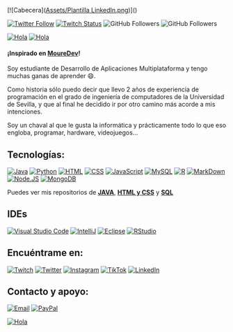 [![Cabecera]([Assets/Plantilla LinkedIn.png](https://raw.githubusercontent.com/AlbertoF17/AlbertoF17/master/Assets/Plantilla_Linkedin.png))]()

[![Twitter Follow](https://img.shields.io/twitter/follow/AlgeoTw?style=social)](https://twitter.com/AlgeoTw)
[![Twitch Status](https://img.shields.io/twitch/status/algeo17?style=social)](https://twitch.com/algeo17)
![GitHub Followers](https://img.shields.io/github/followers/AlbertoF17?style=social)
![GitHub Followers](https://img.shields.io/github/stars/AlbertoF17?style=social)

[![Hola](https://github-readme-stats.vercel.app/api/top-langs/?username=AlbertoF17&theme=dark)]()
[![Hola](https://github-readme-stats.vercel.app/api?username=AlbertoF17&theme=dark)]()

#### ¡Inspirado en [MoureDev](https://github.com/mouredev)!

Soy estudiante de Desarrollo de Aplicaciones Multiplataforma y tengo muchas ganas de aprender 😄.

Como historia sólo puedo decir que llevo 2 años de experiencia de programación en el grado de ingeniería de computadores de la Universidad de Sevilla, y que al final he decidido ir por otro camino más acorde a mis intenciones.

Soy un chaval al que le gusta la informática y prácticamente todo lo que eso engloba, programar, hardware, videojuegos...

## Tecnologías:

[![Java](https://img.shields.io/badge/Java-ED8B00?style=for-the-badge&logo=java&logoColor=white)]()
[![Python](https://img.shields.io/badge/Python-14354C?style=for-the-badge&logo=python&logoColor=white)]()
[![HTML](https://img.shields.io/badge/HTML5-E34F26?style=for-the-badge&logo=html5&logoColor=white)]()
[![CSS](https://img.shields.io/badge/CSS3-1572B6?style=for-the-badge&logo=css3&logoColor=white)]()
[![JavaScript](https://img.shields.io/badge/JavaScript-F7DF1E?style=for-the-badge&logo=javascript&logoColor=black)]()
[![MySQL](https://img.shields.io/badge/MySQL-005C84?style=for-the-badge&logo=mysql&logoColor=white)]()
[![R](https://img.shields.io/badge/R-276DC3?style=for-the-badge&logo=r&logoColor=white)]()
[![MarkDown](https://img.shields.io/badge/Markdown-000000?style=for-the-badge&logo=markdown&logoColor=white)]()
[![Node.JS](https://img.shields.io/badge/Node.JS-339933?style=for-the-badge&logo=node.js&logoColor=white&labelColor=101010)]()
[![MongoDB](https://img.shields.io/badge/MongoDB-47A248?style=for-the-badge&logo=mongodb&logoColor=white&labelColor=101010)]()

Puedes ver mis repositorios de [**JAVA**](https://github.com/AlbertoF17/Java), [**HTML y CSS**](https://github.com/AlbertoF17/Marcas) y [**SQL**](https://github.com/AlbertoF17/SQL)

## IDEs

[![Visual Studio Code](https://img.shields.io/badge/Visual_Studio_Code-0078D4?style=for-the-badge&logo=visual%20studio%20code&logoColor=white)]()
[![IntelliJ](https://img.shields.io/badge/IntelliJ_IDEA-000000.svg?style=for-the-badge&logo=intellij-idea&logoColor=white)]()
[![Eclipse](https://img.shields.io/badge/Eclipse-2C2255?style=for-the-badge&logo=eclipse&logoColor=white)]()
[![RStudio](https://img.shields.io/badge/RStudio-75AADB?style=for-the-badge&logo=RStudio&logoColor=white)]()

## Encuéntrame en:

[![Twitch](https://img.shields.io/badge/Twitch-algeo17-9146FF?style=for-the-badge&logo=twitch&logoColor=white&labelColor=101010)](https://twitch.com/algeo17)
[![Twitter](https://img.shields.io/badge/Twitter-@AlgeoTw-1DA1F2?style=for-the-badge&logo=twitter&logoColor=white&labelColor=101010)](https://twitter.com/AlGeoTw)
[![Instagram](https://img.shields.io/badge/Instagram-@albertofg_17-E4405F?style=for-the-badge&logo=instagram&logoColor=white&labelColor=101010)](https://www.instagram.com/albertofg_17)
[![TikTok](https://img.shields.io/badge/TikTok-@algeo17-ADD8E6?style=for-the-badge&logo=tiktok&logoColor=white&labelColor=101010)](https://www.tiktok.com/@algeo17)
[![LinkedIn](https://img.shields.io/badge/LinkedIn-albertofergom-0077B5?style=for-the-badge&logo=linkedin&logoColor=white&labelColor=101010)](https://www.linkedin.com/in/alberto-fergom/)

## Contacto y apoyo:

[![Email](https://img.shields.io/badge/albertofergom17@gmail.com-email_personal-D14836?style=for-the-badge&logo=gmail&logoColor=white&labelColor=101010)](mailto:albertofergom17@gmail.com)
[![PayPal](https://img.shields.io/badge/PayPal-00457C?style=for-the-badge&logo=paypal&logoColor=white)](https://www.paypal.com/paypalme/algeo17)

[![Hola](http://ForTheBadge.com/images/badges/built-with-love.svg)]()
